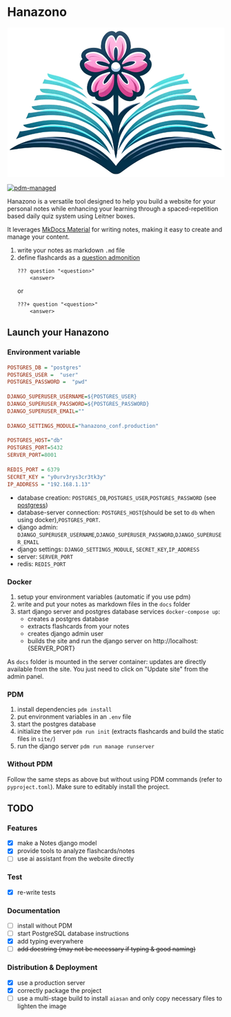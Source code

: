 # Hanazono

![logo](./docs/assets/logo.png)

[![pdm-managed](https://img.shields.io/badge/pdm-managed-blueviolet)](https://pdm-project.org)

Hanazono is a versatile tool designed to help you build a website for your personal notes while enhancing your learning through a spaced-repetition based daily quiz system using Leitner boxes.

It leverages [MkDocs Material](https://squidfunk.github.io/mkdocs-material/) for writing notes, making it easy to create and manage your content.

1. write your notes as markdown `.md` file
2. define flashcards as a [question admonition](https://squidfunk.github.io/mkdocs-material/reference/admonitions/?h=admon#+type:question)
   ```
   ??? question "<question>"
       <answer>
   ```
   or
   ```
   ???+ question "<question>"
       <answer>
   ```

## Launch your Hanazono
### Environment variable

```ini
POSTGRES_DB = "postgres"
POSTGRES_USER =  "user"
POSTGRES_PASSWORD =  "pwd"

DJANGO_SUPERUSER_USERNAME=${POSTGRES_USER}
DJANGO_SUPERUSER_PASSWORD=${POSTGRES_PASSWORD}
DJANGO_SUPERUSER_EMAIL=""

DJANGO_SETTINGS_MODULE="hanazono_conf.production"

POSTGRES_HOST="db"
POSTGRES_PORT=5432
SERVER_PORT=8001

REDIS_PORT = 6379
SECRET_KEY = "y0urv3rys3cr3tk3y"
IP_ADDRESS = "192.168.1.13"
```

- database creation: `POSTGRES_DB`,`POSTGRES_USER`,`POSTGRES_PASSWORD` (see [postgress](https://hub.docker.com/_/postgres))
- database-server connection: `POSTGRES_HOST`(should be set to `db` when using docker),`POSTGRES_PORT`.
- django admin: `DJANGO_SUPERUSER_USERNAME`,`DJANGO_SUPERUSER_PASSWORD`,`DJANGO_SUPERUSER_EMAIL`
- django settings: `DJANGO_SETTINGS_MODULE`, `SECRET_KEY`,`IP_ADDRESS`
- server: `SERVER_PORT`
- redis: `REDIS_PORT`


### Docker
1. setup your environment variables (automatic if you use pdm)
2. write and put your notes as markdown files in the `docs` folder
3. start django server and postgres database services `docker-compose up`:
   - creates a postgres database
   - extracts flashcards from your notes
   - creates django admin user
   - builds the site and run the django server on http://localhost:{SERVER_PORT}

As `docs` folder is mounted in the server container: updates are directly available from the site. You just need to click on "Update site" from the admin panel.

### PDM
1. install dependencies `pdm install`
2. put environment variables in an `.env` file
3. start the postgres database
4. initialize the server `pdm run init` (extracts flashcards and build the static files in `site/`)
5. run the django server `pdm run manage runserver`

### Without PDM
Follow the same steps as above but without using PDM commands (refer to `pyproject.toml`). Make sure to editably install the project.


## TODO
### Features
- [x] make a Notes django model
- [x] provide tools to analyze flashcards/notes
- [ ] use ai assistant from the website directly

### Test
- [x] re-write tests

### Documentation
- [ ] install without PDM
- [ ] start PostgreSQL database instructions
- [x] add typing everywhere
- [ ] ~~add docstring (may not be necessary if typing & good naming)~~

### Distribution & Deployment
- [x] use a production server
- [x] correctly package the project
- [ ] use a multi-stage build to install `aiasan` and only copy necessary files to lighten the image